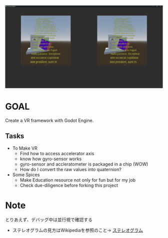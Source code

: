 ![Screenshot](screen.png)

# GOAL

Create a VR framework with Godot Engine. 

## Tasks

+ To Make VR
    - Find how to access accelerator axis 
    - know how gyro-sensor works 
    - gyro-sensor and accleratometer is packaged in a chip (WOW)
    - How do I convert the raw values into quaternion? 
+ Some Spices 
    - Make Education resource not only for fun but for my job
    - Check due-diligence before forking this project 


# Note

とりあえず、デバッグ中は並行視で確認する

+ ステレオグラムの見方はWikipediaを参照のこと-> [ステレオグラム](https://ja.wikipedia.org/wiki/%E3%82%B9%E3%83%86%E3%83%AC%E3%82%AA%E3%82%B0%E3%83%A9%E3%83%A0)
